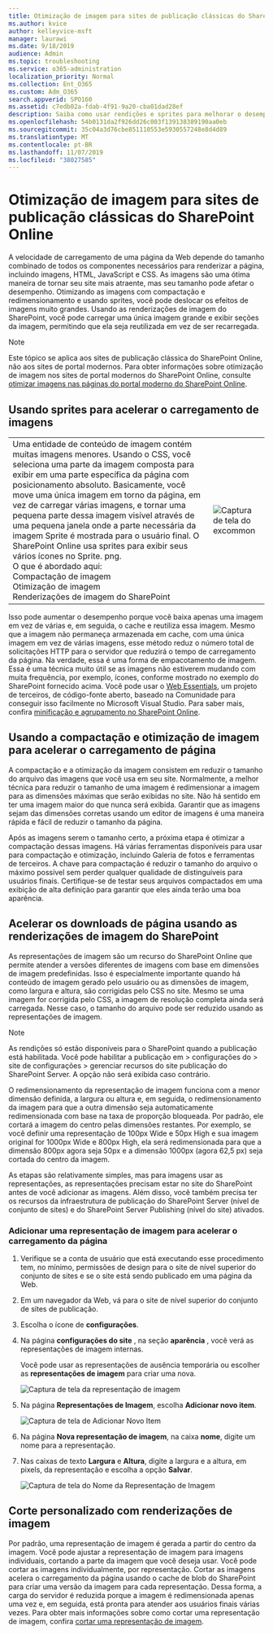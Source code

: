```yaml
---
title: Otimização de imagem para sites de publicação clássicas do SharePoint Online
ms.author: kvice
author: kelleyvice-msft
manager: laurawi
ms.date: 9/18/2019
audience: Admin
ms.topic: troubleshooting
ms.service: o365-administration
localization_priority: Normal
ms.collection: Ent_O365
ms.custom: Adm_O365
search.appverid: SPO160
ms.assetid: c7edb02a-fdab-4f91-9a20-cba01dad28ef
description: Saiba como usar rendições e sprites para melhorar o desempenho da imagem em seus sites de publicação clássicos do SharePoint Online.
ms.openlocfilehash: 54b0131da2f926dd26c003f139138389190aa0eb
ms.sourcegitcommit: 35c04a3d76cbe851110553e5930557248e8d4d89
ms.translationtype: MT
ms.contentlocale: pt-BR
ms.lasthandoff: 11/07/2019
ms.locfileid: "38027585"
---
```

# <a name="image-optimization-for-sharepoint-online-classic-publishing-sites"></a>Otimização de imagem para sites de publicação clássicas do SharePoint Online

A velocidade de carregamento de uma página da Web depende do tamanho combinado de todos os componentes necessários para renderizar a página, incluindo imagens, HTML, JavaScript e CSS. As imagens são uma ótima maneira de tornar seu site mais atraente, mas seu tamanho pode afetar o desempenho. Otimizando as imagens com compactação e redimensionamento e usando sprites, você pode deslocar os efeitos de imagens muito grandes. Usando as renderizações de imagem do SharePoint, você pode carregar uma única imagem grande e exibir seções da imagem, permitindo que ela seja reutilizada em vez de ser recarregada.

>[!NOTE]
>Este tópico se aplica aos sites de publicação clássica do SharePoint Online, não aos sites de portal modernos. Para obter informações sobre otimização de imagem nos sites de portal modernos do SharePoint Online, consulte [otimizar imagens nas páginas do portal moderno do SharePoint Online](modern-image-optimization.md).
  
## <a name="using-sprites-to-speed-up-image-loading"></a>Usando sprites para acelerar o carregamento de imagens

|||
|:-----|:-----|
| Uma entidade de conteúdo de imagem contém muitas imagens menores. Usando o CSS, você seleciona uma parte da imagem composta para exibir em uma parte específica da página com posicionamento absoluto. Basicamente, você move uma única imagem em torno da página, em vez de carregar várias imagens, e tornar uma pequena parte dessa imagem visível através de uma pequena janela onde a parte necessária da imagem Sprite é mostrada para o usuário final. O SharePoint Online usa sprites para exibir seus vários ícones no Sprite. png.  <br/>  O que é abordado aqui:  <br/>  Compactação de imagem  <br/>  Otimização de imagem  <br/>  Renderizações de imagem do SharePoint  <br/> |![Captura de tela do excommon](media/cc5cdee1-8e54-4537-9a8a-8854f4ee849f.png)|
   
Isso pode aumentar o desempenho porque você baixa apenas uma imagem em vez de várias e, em seguida, o cache e reutiliza essa imagem. Mesmo que a imagem não permaneça armazenada em cache, com uma única imagem em vez de várias imagens, esse método reduz o número total de solicitações HTTP para o servidor que reduzirá o tempo de carregamento da página. Na verdade, essa é uma forma de empacotamento de imagem. Essa é uma técnica muito útil se as imagens não estiverem mudando com muita frequência, por exemplo, ícones, conforme mostrado no exemplo do SharePoint fornecido acima. Você pode usar o [Web Essentials](https://vswebessentials.com/), um projeto de terceiros, de código-fonte aberto, baseado na Comunidade para conseguir isso facilmente no Microsoft Visual Studio. Para saber mais, confira [minificação e agrupamento no SharePoint Online](https://go.microsoft.com/fwlink/?LinkId=708698).
  
## <a name="using-image-compression-and-optimization-to-speed-up-page-loading"></a>Usando a compactação e otimização de imagem para acelerar o carregamento de página

A compactação e a otimização da imagem consistem em reduzir o tamanho do arquivo das imagens que você usa em seu site. Normalmente, a melhor técnica para reduzir o tamanho de uma imagem é redimensionar a imagem para as dimensões máximas que serão exibidas no site. Não há sentido em ter uma imagem maior do que nunca será exibida. Garantir que as imagens sejam das dimensões corretas usando um editor de imagens é uma maneira rápida e fácil de reduzir o tamanho da página.
  
Após as imagens serem o tamanho certo, a próxima etapa é otimizar a compactação dessas imagens. Há várias ferramentas disponíveis para usar para compactação e otimização, incluindo Galeria de fotos e ferramentas de terceiros. A chave para compactação é reduzir o tamanho do arquivo o máximo possível sem perder qualquer qualidade de distinguíveis para usuários finais. Certifique-se de testar seus arquivos compactados em uma exibição de alta definição para garantir que eles ainda terão uma boa aparência.
  
## <a name="speed-up-page-downloads-by-using-sharepoint-image-renditions"></a>Acelerar os downloads de página usando as renderizações de imagem do SharePoint

As representações de imagem são um recurso do SharePoint Online que permite atender a versões diferentes de imagens com base em dimensões de imagem predefinidas. Isso é especialmente importante quando há conteúdo de imagem gerado pelo usuário ou as dimensões de imagem, como largura e altura, são corrigidas pelo CSS no site. Mesmo se uma imagem for corrigida pelo CSS, a imagem de resolução completa ainda será carregada. Nesse caso, o tamanho do arquivo pode ser reduzido usando as representações de imagem.
  
> [!NOTE]
> As rendições só estão disponíveis para o SharePoint quando a publicação está habilitada. Você pode habilitar a publicação em \> configurações do \> site de configurações \> gerenciar recursos do site publicação do SharePoint Server. A opção não será exibida caso contrário.
  
O redimensionamento da representação de imagem funciona com a menor dimensão definida, a largura ou altura e, em seguida, o redimensionamento da imagem para que a outra dimensão seja automaticamente redimensionada com base na taxa de proporção bloqueada. Por padrão, ele cortará a imagem do centro pelas dimensões restantes. Por exemplo, se você definir uma representação de 100px Wide e 50px High e sua imagem original for 1000px Wide e 800px High, ela será redimensionada para que a dimensão 800px agora seja 50px e a dimensão 1000px (agora 62,5 px) seja cortada do centro da imagem.
  
As etapas são relativamente simples, mas para imagens usar as representações, as representações precisam estar no site do SharePoint antes de você adicionar as imagens. Além disso, você também precisa ter os recursos da infraestrutura de publicação do SharePoint Server (nível de conjunto de sites) e do SharePoint Server Publishing (nível do site) ativados.
  
### <a name="add-an-image-rendition-to-speed-up-page-loading"></a>Adicionar uma representação de imagem para acelerar o carregamento da página
  
1. Verifique se a conta de usuário que está executando esse procedimento tem, no mínimo, permissões de design para o site de nível superior do conjunto de sites e se o site está sendo publicado em uma página da Web.

2. Em um navegador da Web, vá para o site de nível superior do conjunto de sites de publicação.

3. Escolha o ícone de **configurações**.

4. Na página **configurações do site** , na seção **aparência** , você verá as representações de imagem internas.

    Você pode usar as representações de ausência temporária ou escolher as **representações de imagem** para criar uma nova.

    ![Captura de tela da representação de imagem](media/eaae0d53-657d-47ef-b687-65c5167eae4d.PNG)
  
5. Na página **Representações de Imagem**, escolha **Adicionar novo item**.

    ![Captura de tela de Adicionar Novo Item](media/8cede22e-52bf-4d9d-99cb-162f2f6ce92b.PNG)
  
6. Na página **Nova representação de imagem**, na caixa **nome**, digite um nome para a representação.

7. Nas caixas de texto **Largura** e **Altura**, digite a largura e a altura, em pixels, da representação e escolha a opção **Salvar**.

    ![Captura de tela do Nome da Representação de Imagem](media/5a6119ed-c163-40df-a4db-ec629d15607d.PNG)
  
## <a name="custom-cropping-with-image-renditions"></a>Corte personalizado com renderizações de imagem

Por padrão, uma representação de imagem é gerada a partir do centro da imagem. Você pode ajustar a representação de imagem para imagens individuais, cortando a parte da imagem que você deseja usar. Você pode cortar as imagens individualmente, por representação. Cortar as imagens acelera o carregamento da página usando o cache de blob do SharePoint para criar uma versão da imagem para cada representação. Dessa forma, a carga do servidor é reduzida porque a imagem é redimensionada apenas uma vez e, em seguida, está pronta para atender aos usuários finais várias vezes. Para obter mais informações sobre como cortar uma representação de imagem, confira [cortar uma representação de imagem](https://go.microsoft.com/fwlink/p/?LinkId=525626).
  

